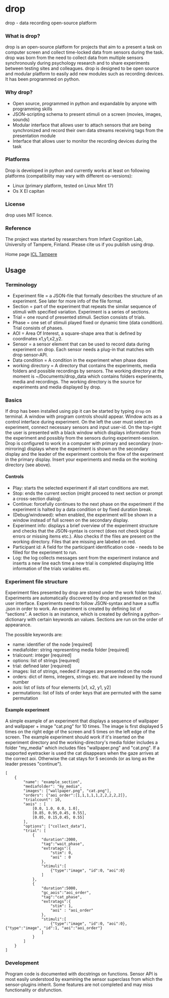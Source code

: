 # drop
drop - data recording open-source platform

### What is drop?

drop is an open-source platform for projects that aim to a present a task on
computer screen and collect time-locked data from sensors during the task.
drop was born from the need to collect data from multiple sensors synchronously
during psychology research and to share experiments between testing sites and
colleagues. drop is designed to be open source and modular platform to easily
add new modules such as recording devices. It has been programmed on python.

### Why drop?
* Open source, programmed in python and expandable by anyone with programming
skills
* JSON-scripting schema to present stimuli on a screen (movies, images, sounds)
* Modular interface that allows user to attach sensors that are being
synchronized and record their own data streams receiving tags from the
presentation module
* Interface that allows user to monitor the recording devices during the task

### Platforms
Drop is developed in python and currently works at least on following platforms
(compatibility may vary with different os-versions):
* Linux (primary platform, tested on Linux Mint 17)
* Os X El capitan

### License
drop uses MIT licence.

### Reference
The project was started by researchers from Infant Cognition Lab, University of
Tampere, Finland. Please cite us if you publish using drop.

Home page [ICL Tampere](http://uta.fi/med/icl)

## Usage

### Terminology
* Experiment file = a JSON-file that formally describes the structure of an
experiment. See later for more info of the file format.
* Section = part of the experiment that repeats the similar sequence of stimuli
with specified variation. Experiment is a series of sections.
* Trial = one round of presented stimuli. Section consists of trials.
* Phase = one set of stimuli played fixed or dynamic time (data condition).
Trial consists of phases.
* AOI = Area Of Interest, a square-shape area that is defined by coordinates
x1,y1,x2,y2.
* Sensor = a sensor element that can be used to record data during experiment
on drop. Each sensor needs a plug-in that matches with drop sensor-API.
* Data condition = A condition in the experiment when phase does
* working directory = A directory that contains the experiments, media folders
and possible recordings by sensors. The working directory at the moment is
~/Documents/drop_data which contains folders experiments, media and recordings.
The working directory is the source for experiments and media displayed by
drop.

### Basics
If drop has been installed using pip it can be started by typing `drop` on
terminal. A window with program controls should appear. Window acts as a
control interface during experiment. On the left the user must select an
experiment, connect necessary sensors and input user-id. On the top-right the
user is presented with a black window which displays information from the
experiment and possibly from the sensors during experiment-session. Drop is
configured to work in a computer with primary and secondary (non-mirroring)
displays where the experiment is shown on the secondary display and the
leader of the experiment controls the flow of the experiment in the primary
display. Insert your experiments and media on the working directory
(see above).

#### Controls
* Play: starts the selected experiment if all start conditions are met.
* Stop: ends the current section (might proceed to next section or prompt a 
cross-section dialog).
* Continue: forcefully continues to the next phase on the experiment if the
experiment is halted by a data condition or by fixed duration break.
* (Debug/windowed): when enabled, the experiment will be shown in a window
instead of full screen on the secondary display.
* Experiment info: displays a brief overview of the experiment structure and
checks that the JSON-syntax is correct (does not check logical errors or
missing items etc.). Also checks if the files are present on the working
directory. Files that are missing are labeled on red.
* Participant id: A field for the participant identification code - needs to
be filled for the experiment to run.
* Log: the log collects messages sent from the experiment instance and inserts
a new line each time a new trial is completed displaying little information
of the trials variables etc.

### Experiment file structure
Experiment files presented by drop are stored under the work folder tasks/.
Experiments are automatically discovered by drop and presented on the user
interface. Experiments need to follow JSON-syntax and have a suffix .json in
order to work.
An experiment is created by defining list of “sections”. A section is an
instance, which is created by defining a python-dictionary with certain
keywords an values. Sections are run on the order of appearance.

The possible keywords are:

* name: identifier of the node [required]
* mediafolder: string representing media folder [required]
* trialcount: integer [required]
* options: list of strings [required]
* trial: defined later [required]
* images: list of strings, needed if images are presented on the node
* orders: dict of items, integers, strings etc. that are indexed by the round
number
* aois: list of lists of four elements [x1, x2, y1, y2]
* permutations: list of lists of order keys that are permuted with the same
permutation


#### Example experiment
A simple example of an experiment that displays a sequence of wallpaper and
wallpaper + image "cat.png" for 10 times. The image is first displayed 5 times
on the right edge of the screen and 5 times on the left edge of the screen.
The example experiment should work if it's inserted on the experiment directory
and the working-directory's media folder includes a folder "my_media" which
includes files "wallpaper.png" and "cat.png". If a supported eyetracker is used
the cat disappears when the gaze arrives at the correct aoi. Otherwise the
cat stays for 5 seconds (or as long as the leader presses "continue").

```
[
    {
        "name": "example_section",
        "mediafolder": "my_media",
        "images": ["wallpaper.png", "cat.png"],
        "orders": {"aoi_order":[1,1,1,1,1,2,2,2,2,2]},
        "trialcount": 10,
        "aois" : [
            [0.0, 1.0, 0.0, 1.0],
            [0.85, 0.95,0.45, 0.55],
            [0.05, 0.15,0.45, 0.55]
        ],
        "options": ["collect_data"],
        "trial": [
            {
                "duration":2000,
                "tag":"wait_phase",
                "extratags":{
                    "stim": 0,
                    "aoi" : 0
                },
                "stimuli":[
                    {"type":"image", "id":0, "aoi":0}
                ]
            },
            {
                "duration":5000,
                "gc_aois":"aoi_order",
                "tag":"cat_phase",
                "extratags":{
                    "stim": 1,
                    "aoi" : "aoi_order"
                },
                "stimuli":[
                    {"type":"image", "id":0, "aoi":0}, {"type":"image", "id":1, "aoi":"aoi_order"}
                ]
            }
        ]
    }
]
```

### Development
Program code is documented with docstrings on functions. Sensor API is most
easily understood by examining the sensor superclass from which the
sensor-plugins inherit. Some features are not completed and may miss
functionality or disfunction.
